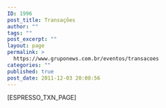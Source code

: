 ```yaml
---
ID: 1996
post_title: Transações
author: ""
tags: ""
post_excerpt: ""
layout: page
permalink: >
  https://www.gruponews.com.br/eventos/transacoes
categories: ""
published: true
post_date: 2011-12-03 20:08:56
---
```

[ESPRESSO_TXN_PAGE]

&nbsp;